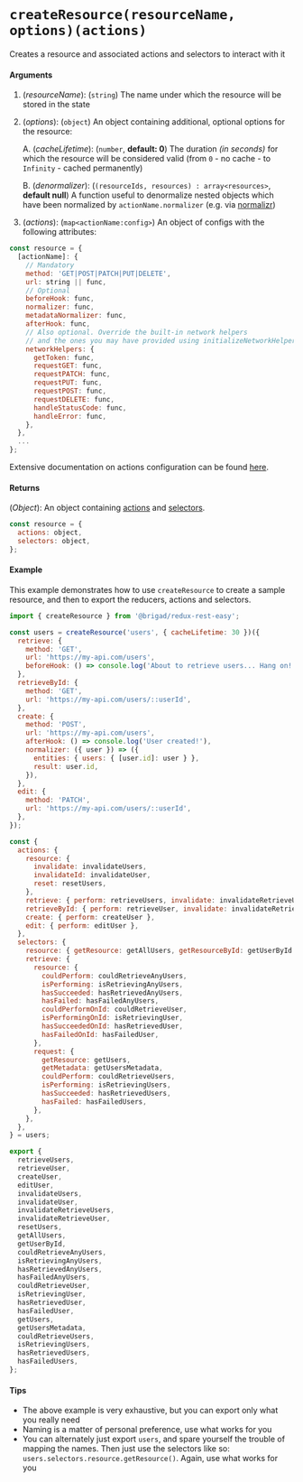 # `createResource(resourceName, options)(actions)`

Creates a resource and associated actions and selectors to interact with it

#### Arguments

1.  (_resourceName_): (`string`) The name under which the resource will be stored in the state
2.  (_options_): (`object`) An object containing additional, optional options for the resource:

    A. (_cacheLifetime_): (`number`, **default: 0**) The duration _(in seconds)_ for which the resource will be considered valid (from `0` - no cache - to `Infinity` - cached permanently)

    B. (_denormalizer_): (`(resourceIds, resources) : array<resources>`, **default null**) A function useful to denormalize nested objects which have been normalized by `actionName.normalizer` (e.g. via [normalizr](https://github.com/paularmstrong/normalizr/blob/master/docs/api.md#denormalizeinput-schema-entities))

3.  (_actions_): (`map<actionName:config>`) An object of configs with the following attributes:

```js
const resource = {
  [actionName]: {
    // Mandatory
    method: 'GET|POST|PATCH|PUT|DELETE',
    url: string || func,
    // Optional
    beforeHook: func,
    normalizer: func,
    metadataNormalizer: func,
    afterHook: func,
    // Also optional. Override the built-in network helpers
    // and the ones you may have provided using initializeNetworkHelpers
    networkHelpers: {
      getToken: func,
      requestGET: func,
      requestPATCH: func,
      requestPUT: func,
      requestPOST: func,
      requestDELETE: func,
      handleStatusCode: func,
      handleError: func,
    },
  },
  ...
};
```

Extensive documentation on actions configuration can be found [here](./createResource/actionsConfig.md).

#### Returns

(_Object_): An object containing [actions](./createResource/actions.md) and [selectors](./createResource/selectors.md).

```js
const resource = {
  actions: object,
  selectors: object,
};
```

#### Example

This example demonstrates how to use `createResource` to create a sample resource, and then to export the reducers, actions and selectors.

```js
import { createResource } from '@brigad/redux-rest-easy';

const users = createResource('users', { cacheLifetime: 30 })({
  retrieve: {
    method: 'GET',
    url: 'https://my-api.com/users',
    beforeHook: () => console.log('About to retrieve users... Hang on!'),
  },
  retrieveById: {
    method: 'GET',
    url: 'https://my-api.com/users/::userId',
  },
  create: {
    method: 'POST',
    url: 'https://my-api.com/users',
    afterHook: () => console.log('User created!'),
    normalizer: ({ user }) => ({
      entities: { users: { [user.id]: user } },
      result: user.id,
    }),
  },
  edit: {
    method: 'PATCH',
    url: 'https://my-api.com/users/::userId',
  },
});

const {
  actions: {
    resource: {
      invalidate: invalidateUsers,
      invalidateId: invalidateUser,
      reset: resetUsers,
    },
    retrieve: { perform: retrieveUsers, invalidate: invalidateRetrieveUsers },
    retrieveById: { perform: retrieveUser, invalidate: invalidateRetrieveUser },
    create: { perform: createUser },
    edit: { perform: editUser },
  },
  selectors: {
    resource: { getResource: getAllUsers, getResourceById: getUserById },
    retrieve: {
      resource: {
        couldPerform: couldRetrieveAnyUsers,
        isPerforming: isRetrievingAnyUsers,
        hasSucceeded: hasRetrievedAnyUsers,
        hasFailed: hasFailedAnyUsers,
        couldPerformOnId: couldRetrieveUser,
        isPerformingOnId: isRetrievingUser,
        hasSucceededOnId: hasRetrievedUser,
        hasFailedOnId: hasFailedUser,
      },
      request: {
        getResource: getUsers,
        getMetadata: getUsersMetadata,
        couldPerform: couldRetrieveUsers,
        isPerforming: isRetrievingUsers,
        hasSucceeded: hasRetrievedUsers,
        hasFailed: hasFailedUsers,
      },
    },
  },
} = users;

export {
  retrieveUsers,
  retrieveUser,
  createUser,
  editUser,
  invalidateUsers,
  invalidateUser,
  invalidateRetrieveUsers,
  invalidateRetrieveUser,
  resetUsers,
  getAllUsers,
  getUserById,
  couldRetrieveAnyUsers,
  isRetrievingAnyUsers,
  hasRetrievedAnyUsers,
  hasFailedAnyUsers,
  couldRetrieveUser,
  isRetrievingUser,
  hasRetrievedUser,
  hasFailedUser,
  getUsers,
  getUsersMetadata,
  couldRetrieveUsers,
  isRetrievingUsers,
  hasRetrievedUsers,
  hasFailedUsers,
};
```

#### Tips

* The above example is very exhaustive, but you can export only what you really need
* Naming is a matter of personal preference, use what works for you
* You can alternately just export `users`, and spare yourself the trouble of mapping the names. Then just use the selectors like so: `users.selectors.resource.getResource()`. Again, use what works for you
